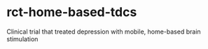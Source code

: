 # rct-home-based-tdcs
Clinical trial that treated depression with mobile, home-based brain stimulation
